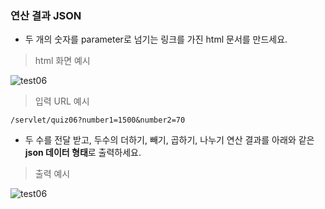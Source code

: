 ### 연산 결과 JSON
* 두 개의 숫자를 parameter로 넘기는 링크를 가진 html 문서를 만드세요.

> html 화면 예시
  
![test06](/material/images/dulumary/web/servlet/test06_html.png)

> 입력 URL 예시
  
```
/servlet/quiz06?number1=1500&number2=70
```

* 두 수를 전달 받고, 두수의 더하기, 빼기, 곱하기, 나누기 연산 결과를 아래와 같은 **json 데이터 형태**로 출력하세요.

> 출력 예시

![test06](/material/images/dulumary/web/servlet/test06_result.png)